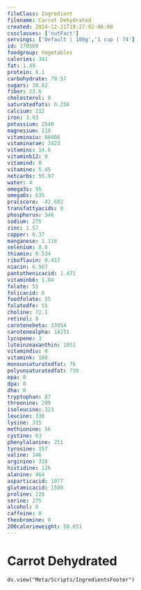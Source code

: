 ```yaml
---
fileClass: Ingredient
filename: Carrot Dehydrated
created: 2024-12-21T19:27:02-06:00
cssclasses: ['nutFact']
servings: ['Default | 100g','1 cup | 74']
id: 170500
foodgroup: Vegetables
calories: 341
fat: 1.49
protein: 8.1
carbohydrate: 79.57
sugars: 38.82
fiber: 23.6
cholesterol: 0
saturatedfats: 0.256
calcium: 212
iron: 3.93
potassium: 2540
magnesium: 118
vitaminaiu: 68466
vitaminarae: 3423
vitaminc: 14.6
vitaminb12: 0
vitamind: 0
vitamine: 5.45
netcarbs: 55.97
water: 4
omega3s: 95
omega6s: 635
pralscore: -42.682
transfattyacids: 0
phosphorus: 346
sodium: 275
zinc: 1.57
copper: 0.37
manganese: 1.116
selenium: 8.6
thiamin: 0.534
riboflavin: 0.417
niacin: 6.567
pantothenicacid: 1.471
vitaminb6: 1.04
folate: 55
folicacid: 0
foodfolate: 55
folatedfe: 55
choline: 72.1
retinol: 0
carotenebeta: 33954
carotenealpha: 14251
lycopene: 3
luteinzeaxanthin: 1051
vitamindiu: 0
vitamink: 108
monounsaturatedfat: 76
polyunsaturatedfat: 730
epa: 0
dpa: 0
dha: 0
tryptophan: 87
threonine: 299
isoleucine: 323
leucine: 338
lysine: 315
methionine: 56
cystine: 63
phenylalanine: 251
tyrosine: 157
valine: 346
arginine: 338
histidine: 126
alanine: 464
asparticacid: 1077
glutamicacid: 1589
proline: 228
serine: 275
alcohol: 0
caffeine: 0
theobromine: 0
200calorieweight: 58.651
---
```


# Carrot Dehydrated

```dataviewjs
dv.view("Meta/Scripts/IngredientsFooter")
```